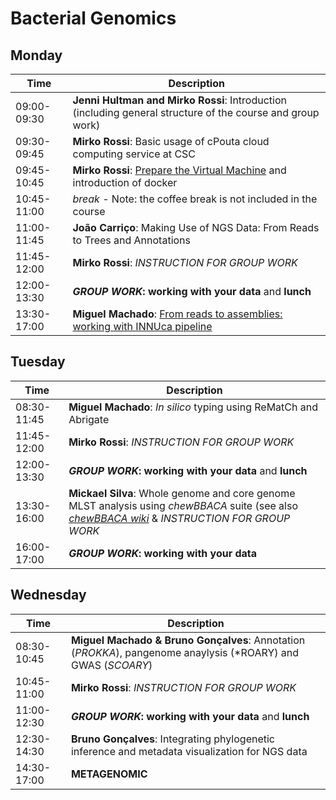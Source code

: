# Bacterial Genomics
## Monday
| Time | Description|
| --- | --- |
| 09:00-09:30 | **Jenni Hultman and Mirko Rossi**: Introduction (including general structure of the course and group work)|
| 09:30-09:45 | **Mirko Rossi**: Basic usage of cPouta cloud computing service at CSC |
| 09:45-10:45 | **Mirko Rossi**: [Prepare the Virtual Machine](https://github.com/INNUENDOCON/MicrobialGenomeMetagenomeCourse/blob/master/MPM_starting_VM.md) and introduction of docker|
| 10:45-11:00 | *break* - Note: the coffee break is not included in the course |
| 11:00-11:45 | **João Carriço**: Making Use of NGS Data: From Reads to Trees and Annotations |
| 11:45-12:00 | **Mirko Rossi**: *INSTRUCTION FOR GROUP WORK* |
| 12:00-13:30 | **_GROUP WORK_: working with your data** and **lunch** |
| 13:30-17:00 | **Miguel Machado**: [From reads to assemblies: working with INNUca pipeline](https://github.com/INNUENDOCON/MicrobialGenomeMetagenomeCourse/blob/master/MPM_workingwithINNUCA.md) |

## Tuesday
| Time | Description |
| --- | --- |
| 08:30-11:45 | **Miguel Machado**: *In silico* typing using ReMatCh and Abrigate |
| 11:45-12:00 | **Mirko Rossi**: *INSTRUCTION FOR GROUP WORK* |
| 12:00-13:30 | **_GROUP WORK_: working with your data** and **lunch** |
| 13:30-16:00 | **Mickael Silva**: Whole genome and core genome MLST analysis using *chewBBACA* suite (see also [*chewBBACA wiki*](https://github.com/B-UMMI/chewBBACA/wiki) & *INSTRUCTION FOR GROUP WORK* |
| 16:00-17:00 | **_GROUP WORK_: working with your data** 

## Wednesday
| Time | Description |
| --- | --- |
| 08:30-10:45 | **Miguel Machado & Bruno Gonçalves**: Annotation (*PROKKA*), pangenome anaylysis (*ROARY) and GWAS (*SCOARY*)|
| 10:45-11:00 | **Mirko Rossi**: *INSTRUCTION FOR GROUP WORK* |
| 11:00-12:30 | **_GROUP WORK_: working with your data** and **lunch** |
| 12:30-14:30 | **Bruno Gonçalves**: Integrating phylogenetic inference and metadata visualization for NGS data |
| 14:30-17:00 | **METAGENOMIC** |
